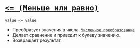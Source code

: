 # [`<= (Меньше или равно)`](../index.md)

`value <= value`

- Преобразует значения в числа. [`Численное преобразование`](<../Общее/Преобразование (численное).md>)
- Делает сравнение и приводит к булеву значению.
- Возвращает результат.

